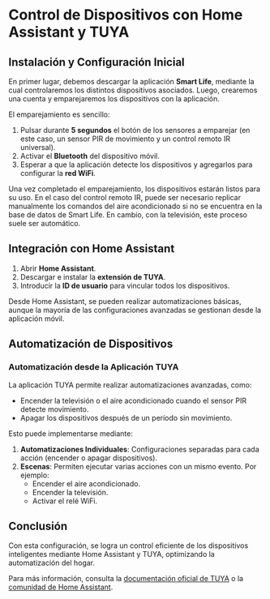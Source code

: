 # Control de Dispositivos con Home Assistant y TUYA

## Instalación y Configuración Inicial

En primer lugar, debemos descargar la aplicación **Smart Life**, mediante la cual controlaremos los distintos dispositivos asociados. Luego, crearemos una cuenta y emparejaremos los dispositivos con la aplicación.

El emparejamiento es sencillo:
1. Pulsar durante **5 segundos** el botón de los sensores a emparejar (en este caso, un sensor PIR de movimiento y un control remoto IR universal).
2. Activar el **Bluetooth** del dispositivo móvil.
3. Esperar a que la aplicación detecte los dispositivos y agregarlos para configurar la **red WiFi**.

Una vez completado el emparejamiento, los dispositivos estarán listos para su uso. En el caso del control remoto IR, puede ser necesario replicar manualmente los comandos del aire acondicionado si no se encuentra en la base de datos de Smart Life. En cambio, con la televisión, este proceso suele ser automático.

## Integración con Home Assistant

1. Abrir **Home Assistant**.
2. Descargar e instalar la **extensión de TUYA**.
3. Introducir la **ID de usuario** para vincular todos los dispositivos.

Desde Home Assistant, se pueden realizar automatizaciones básicas, aunque la mayoría de las configuraciones avanzadas se gestionan desde la aplicación móvil.

## Automatización de Dispositivos

### Automatización desde la Aplicación TUYA

La aplicación TUYA permite realizar automatizaciones avanzadas, como:

- Encender la televisión o el aire acondicionado cuando el sensor PIR detecte movimiento.
- Apagar los dispositivos después de un período sin movimiento.

Esto puede implementarse mediante:

1. **Automatizaciones Individuales**: Configuraciones separadas para cada acción (encender o apagar dispositivos).
2. **Escenas**: Permiten ejecutar varias acciones con un mismo evento. Por ejemplo:
   - Encender el aire acondicionado.
   - Encender la televisión.
   - Activar el relé WiFi.

## Conclusión

Con esta configuración, se logra un control eficiente de los dispositivos inteligentes mediante Home Assistant y TUYA, optimizando la automatización del hogar.

Para más información, consulta la [documentación oficial de TUYA](https://developer.tuya.com/) o la [comunidad de Home Assistant](https://community.home-assistant.io/).

